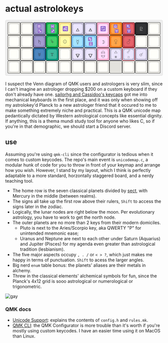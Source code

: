 # actual astrolokeys

![astrolokeys](astrolokeys.png)


I suspect the Venn diagram of QMK users and astrologers is very slim, since I
can't imagine an astrologer dropping $200 on a custom keyboard if they don't
already have one. [sailorhg and Cassidoo's keycaps](https://astrolokeys.com/)
got me into mechanical keyboards in the first place, and it was only when
showing off my astrolokey'd Planck to a new astrologer friend that it occured
to me to make something extremely niche and practical. This is a QMK unicode
map pedantically dictated by Western astrological concepts like essential
dignity. If anything, this is a thema mundi study tool for anyone who likes C,
so if you're in that demographic, we should start a Discord server.

## use

Assuming you're using `qmk-cli` since the configurator is tedious when it comes
to custom keycodes. The repo's main event is `unicodemap.c`, a modular hunk of
code for you to throw in front of your keymap and arrange how you wish.
However, I stand by my layout, which I think is perfectly adaptable to a more
standard, horzontally staggered board, and a nerdy teaching tool.

- The home row is the seven classical planets divided by
    [sect](https://www.youtube.com/watch?v=1XfPLTQuB9MP), with Mercury in the
    middle (between realms).
- The signs all take up the first row above their rulers, `Shift` to access
    the signs later in the zodiac.
- Logically, the lunar nodes are right below the moon. Per evolutionary
    astrology, you have to work to get the north node.
- The outer planets are no more than 2 keys from their modern domiciles.
    - Pluto is next to the Aries/Scorpio key, aka QWERTY "P" for unintended
        mnemonic  ease;
    - Uranus and Neptune are next to each other under Saturn (Aquarius) and
        Jupiter (Pisces) for my agenda even greater than astrological tradition
        (lesbianism).
- The five major aspects occupy `, . /` or `< > ?`, which just makes me happy in
    terms of punctuation. `Shift` to acess the larger angles.
- Big nerd `enum` table bonus: the planets' aliases are their metals in alchemy.
- Threw in the classical elements' alchemical symbols for fun,  since the
    Planck's 4x12 grid is sooo astrological or numerological or trigonometric.

![gay](https://64.media.tumblr.com/9bb26e7b1de7176e06d38934e0522ea0/04db6912d086d74c-42/s540x810/e93482e7a89403f40a79d5a015c08eae5fc1d84e.gifv)

### QMK docs

- [Unicode Support](https://docs.qmk.fm/#/feature_unicode): explains the
    contents of `config.h` and `rules.mk`.
- [QMK CLI](https://github.com/qmk/qmk_cli): the QMK Configurator is more
    trouble than it's worth if you're mostly using custom keycodes. I have an
    easier time using it on MacOS than Linux. 
